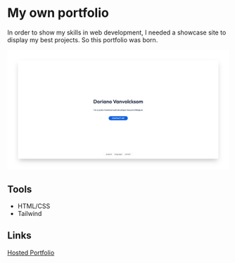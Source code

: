 # My own portfolio

In order to show my skills in web development, I needed a showcase site to display my best projects. So this portfolio was born.

![Banner](./Banner.png)
 
## Tools

- HTML/CSS
- Tailwind

## Links

[Hosted Portfolio](https://vvkdo.pages.dev/)